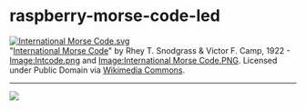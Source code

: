 # raspberry-morse-code-led
<p><a href="https://commons.wikimedia.org/wiki/File:International_Morse_Code.svg#/media/File:International_Morse_Code.svg"><img src="https://upload.wikimedia.org/wikipedia/commons/thumb/b/b5/International_Morse_Code.svg/1200px-International_Morse_Code.svg.png" alt="International Morse Code.svg"></a><br>"<a href="https://commons.wikimedia.org/wiki/File:International_Morse_Code.svg#/media/File:International_Morse_Code.svg">International Morse Code</a>" by Rhey T. Snodgrass &amp; Victor F. Camp, 1922 - <a href="//commons.wikimedia.org/wiki/File:Intcode.png" title="File:Intcode.png">Image:Intcode.png</a> and <a href="//commons.wikimedia.org/wiki/File:International_Morse_Code.PNG" title="File:International Morse Code.PNG">Image:International Morse Code.PNG</a>. Licensed under Public Domain via <a href="//commons.wikimedia.org/wiki/">Wikimedia Commons</a>.</p>

***
<p><a data-flickr-embed="true"  href="https://www.flickr.com/photos/codesith/23732105435/in/photostream/" title="Untitled"><img src="https://farm6.staticflickr.com/5699/23732105435_1ca5ed1e5b_k.jpg"></a><script async src="//embedr.flickr.com/assets/client-code.js" charset="utf-8"></script></p>
